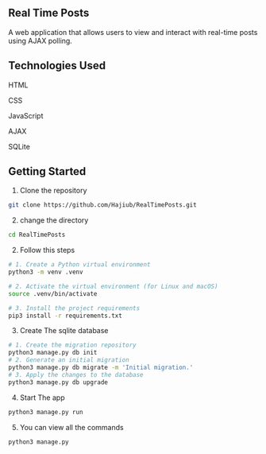 ## Real Time Posts

A web application that allows users to view and interact with real-time posts using AJAX polling.

## Technologies Used
HTML

CSS

JavaScript

AJAX

SQLite

## Getting Started
1. Clone the repository
```bash
git clone https://github.com/Hajiub/RealTimePosts.git
```
2. change the directory
``` bash
cd RealTimePosts
```
2. Follow this steps
```bash
# 1. Create a Python virtual environment
python3 -m venv .venv

# 2. Activate the virtual environment (for Linux and macOS)
source .venv/bin/activate

# 3. Install the project requirements
pip3 install -r requirements.txt
```
3. Create The sqlite database
```bash
# 1. Create the migration repository
python3 manage.py db init
# 2. Generate an initial migration
python3 manage.py db migrate -m 'Initial migration.'
# 3. Apply the changes to the database
python3 manage.py db upgrade
```
4. Start The app
```bash
python3 manage.py run
```
5. You can view all the commands
```
python3 manage.py
```



